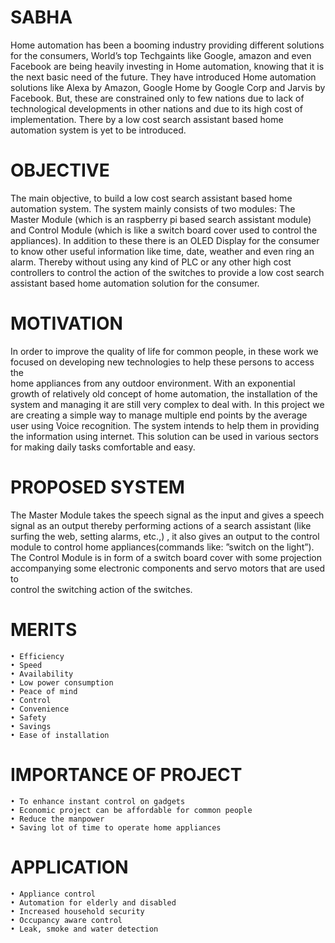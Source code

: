 # SABHA
Home automation has been a booming industry providing different solutions for the consumers, World’s top Techgaints like Google, amazon and even Facebook 
are being heavily investing in Home automation, knowing that it is the next basic need of the future. They have introduced Home automation solutions like 
Alexa by Amazon, Google Home by Google Corp and Jarvis by Facebook. But, these are constrained only to few nations due to lack of technological 
developments in other nations and due to its high cost of implementation. There by a low cost search assistant based home automation system is yet to be 
introduced.

# OBJECTIVE

The main objective, to build a low cost search assistant based home automation system. The system mainly consists of two modules: The Master Module 
(which is an raspberry pi based search assistant module) and Control Module (which is like a switch board cover used to control the appliances). In 
addition to these there is an OLED Display for the consumer to know other useful information like time, date, weather and even ring an alarm. Thereby 
without using any kind of PLC or any other high cost controllers to control the action of the switches to provide a low cost search assistant based home 
automation solution for the consumer.
  
# MOTIVATION
In order to improve the quality of life for common people, in these work we focused on developing new technologies to help these persons to access the \
home appliances from any outdoor environment. With an exponential growth of relatively old concept of home automation, the installation of the system and 
managing it are still very complex to deal with. In this project we are creating a simple way to manage multiple end points by the average user using 
Voice recognition. The system intends to help them in providing the information using internet. This solution can be used in various sectors for making 
daily tasks comfortable and easy.
            
# PROPOSED SYSTEM
The Master Module takes the speech signal as the input and gives a speech signal as an output thereby performing actions of a search assistant (like
surfing the web, setting alarms, etc.,) , it also gives an output to the control module to control home appliances(commands like: ”switch on the light”). 
The Control Module is in form of a switch board cover with some projection accompanying some electronic components and servo motors that are used to \
control the switching action of the switches.
                  
# MERITS
    • Efficiency
    • Speed
    • Availability
    • Low power consumption
    • Peace of mind
    • Control
    • Convenience
    • Safety
    • Savings
    • Ease of installation
    
# IMPORTANCE OF PROJECT
    • To enhance instant control on gadgets
    • Economic project can be affordable for common people
    • Reduce the manpower 
    • Saving lot of time to operate home appliances

# APPLICATION
    • Appliance control
    • Automation for elderly and disabled
    • Increased household security
    • Occupancy aware control
    • Leak, smoke and water detection
